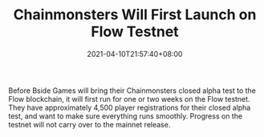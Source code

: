 ﻿---
title: "Chainmonsters Will First Launch on Flow Testnet"
date: 2021-04-10T21:57:40+08:00
lastmod: 2021-04-10T16:45:40+08:00
draft: false
authors: ["Janet"]
description: "Before Bside Games will bring their Chainmonsters closed alpha test to the Flow blockchain, it will first run for one or two weeks on the Flow testnet. They have approximately 4,500 player registrations for their closed alpha test, and want to make sure everything runs smoothly. Progress on the testnet will not carry over to the mainnet release."
featuredImage: "chainmonsters-will-first-launch-on-flow-testnet.png"
tags: ["Virtual World","Play to Earn"]
categories: ["news"]
news: ["Virtual World"]
weight: 
lightgallery: true
pinned: false
recommend: false
recommend1: false
---

Before Bside Games will bring their Chainmonsters closed alpha test to the Flow blockchain, it will first run for one or two weeks on the Flow testnet. They have approximately 4,500 player registrations for their closed alpha test, and want to make sure everything runs smoothly. Progress on the testnet will not carry over to the mainnet release.

<!--more-->

